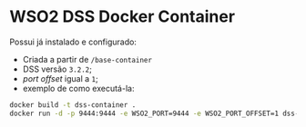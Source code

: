 # WSO2 DSS Docker Container

Possui já instalado e configurado:

* Criada a partir de `/base-container`
* DSS versão `3.2.2`;
* *port offset* igual a `1`;
* exemplo de como executá-la:

```bash
docker build -t dss-container .
docker run -d -p 9444:9444 -e WSO2_PORT=9444 -e WSO2_PORT_OFFSET=1 dss-container
```